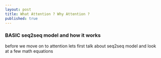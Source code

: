 ```yaml
---
layout: post
title: What Attention ? Why Attention ?
published: true
---
```


### BASIC seq2seq model and how it works

before we move on to attention lets first talk about seq2seq model and look at a few math equations 